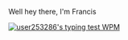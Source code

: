 Well hey there, I'm Francis


<a href="http://keyhero.com/profile/user253286/?ba" title="user253286's typing test profile"><img src="https://www.keyhero.com/static//badges/1292/typing-test-387773.png" alt="user253286's typing test WPM" style="vertical-align:middle"></a>
